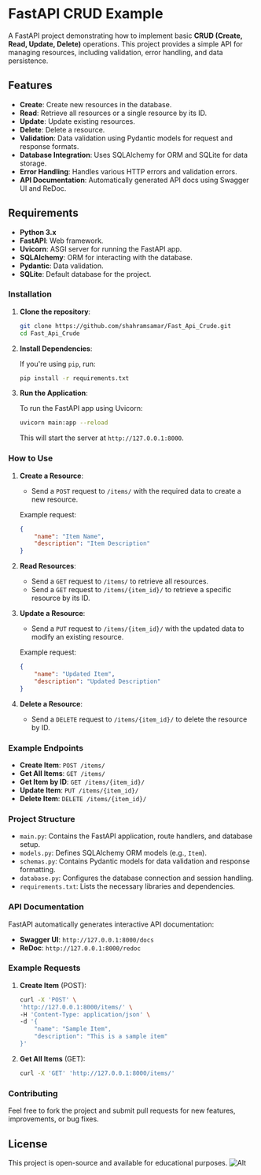 # FastAPI CRUD Example

A FastAPI project demonstrating how to implement basic **CRUD (Create, Read, Update, Delete)** operations. This project provides a simple API for managing resources, including validation, error handling, and data persistence.

## Features

- **Create**: Create new resources in the database.
- **Read**: Retrieve all resources or a single resource by its ID.
- **Update**: Update existing resources.
- **Delete**: Delete a resource.
- **Validation**: Data validation using Pydantic models for request and response formats.
- **Database Integration**: Uses SQLAlchemy for ORM and SQLite for data storage.
- **Error Handling**: Handles various HTTP errors and validation errors.
- **API Documentation**: Automatically generated API docs using Swagger UI and ReDoc.

## Requirements

- **Python 3.x**
- **FastAPI**: Web framework.
- **Uvicorn**: ASGI server for running the FastAPI app.
- **SQLAlchemy**: ORM for interacting with the database.
- **Pydantic**: Data validation.
- **SQLite**: Default database for the project.

### Installation

1. **Clone the repository**:

    ```bash
    git clone https://github.com/shahramsamar/Fast_Api_Crude.git
    cd Fast_Api_Crude
    ```

2. **Install Dependencies**:

    If you're using `pip`, run:

    ```bash
    pip install -r requirements.txt
    ```

3. **Run the Application**:

    To run the FastAPI app using Uvicorn:

    ```bash
    uvicorn main:app --reload
    ```

    This will start the server at `http://127.0.0.1:8000`.

### How to Use

1. **Create a Resource**:
    - Send a `POST` request to `/items/` with the required data to create a new resource.

    Example request:
    ```json
    {
        "name": "Item Name",
        "description": "Item Description"
    }
    ```

2. **Read Resources**:
    - Send a `GET` request to `/items/` to retrieve all resources.
    - Send a `GET` request to `/items/{item_id}/` to retrieve a specific resource by its ID.

3. **Update a Resource**:
    - Send a `PUT` request to `/items/{item_id}/` with the updated data to modify an existing resource.

    Example request:
    ```json
    {
        "name": "Updated Item",
        "description": "Updated Description"
    }
    ```

4. **Delete a Resource**:
    - Send a `DELETE` request to `/items/{item_id}/` to delete the resource by ID.

### Example Endpoints

- **Create Item**: `POST /items/`
- **Get All Items**: `GET /items/`
- **Get Item by ID**: `GET /items/{item_id}/`
- **Update Item**: `PUT /items/{item_id}/`
- **Delete Item**: `DELETE /items/{item_id}/`

### Project Structure

- `main.py`: Contains the FastAPI application, route handlers, and database setup.
- `models.py`: Defines SQLAlchemy ORM models (e.g., `Item`).
- `schemas.py`: Contains Pydantic models for data validation and response formatting.
- `database.py`: Configures the database connection and session handling.
- `requirements.txt`: Lists the necessary libraries and dependencies.

### API Documentation

FastAPI automatically generates interactive API documentation:

- **Swagger UI**: `http://127.0.0.1:8000/docs`
- **ReDoc**: `http://127.0.0.1:8000/redoc`

### Example Requests

1. **Create Item** (POST):
    ```bash
    curl -X 'POST' \
    'http://127.0.0.1:8000/items/' \
    -H 'Content-Type: application/json' \
    -d '{
        "name": "Sample Item",
        "description": "This is a sample item"
    }'
    ```

2. **Get All Items** (GET):
    ```bash
    curl -X 'GET' 'http://127.0.0.1:8000/items/'
    ```

### Contributing

Feel free to fork the project and submit pull requests for new features, improvements, or bug fixes.

## License

This project is open-source and available for educational purposes.
![Alt](https://repobeats.axiom.co/api/embed/eabe6508a91fa38b4ace0060919094363916f544.svg "Repobeats analytics image")
